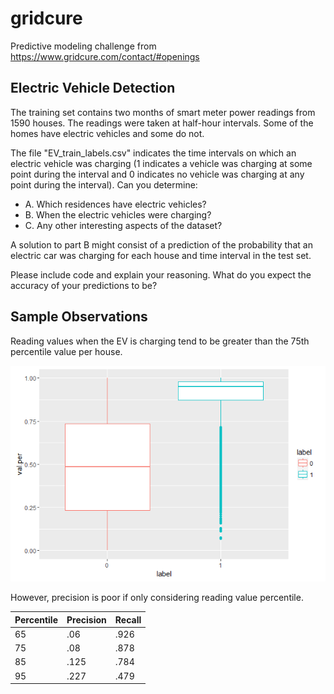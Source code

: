 # gridcure
Predictive modeling challenge from https://www.gridcure.com/contact/#openings

## Electric Vehicle Detection

The training set contains two months of smart meter power readings from 1590 houses. The readings were taken at half-hour intervals.  Some of the homes have electric vehicles and some do not.

The file  "EV_train_labels.csv" indicates the time intervals on which an electric vehicle was charging (1 indicates a vehicle was charging at some point during the interval and 0 indicates no vehicle was charging at any point during the interval).  Can you determine:

* A. Which residences have electric vehicles?
* B. When the electric vehicles were charging?
* C. Any other interesting aspects of the dataset?

A solution to part B might consist of a prediction of the probability that an electric car was charging for each house and time interval in the test set.

Please include code and explain your reasoning.  What do you expect the accuracy of your predictions to be?

## Sample Observations

Reading values when the EV is charging tend to be greater than the 75th percentile value per house.

![boxplot_percentile](https://github.com/aqsmith08/gridcure/blob/master/boxplot_percentile.png)

However, precision is poor if only considering reading value percentile. 

Percentile | Precision | Recall
---------- | ----------|-------
65 | .06 | .926
75 | .08 | .878
85 | .125 | .784
95 | .227 | .479
